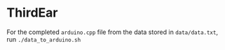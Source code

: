# ThirdEar
For the completed `arduino.cpp` file from the data stored in `data/data.txt`, run `./data_to_arduino.sh`
